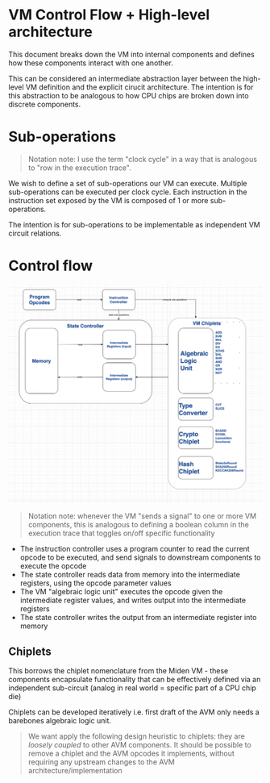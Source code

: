# VM Control Flow + High-level architecture

This document breaks down the VM into internal components and defines how these components interact with one another.

This can be considered an intermediate abstraction layer between the high-level VM definition and the explicit cirucit architecture. The intention is for this abstraction to be analogous to how CPU chips are broken down into discrete components.

# Sub-operations

> Notation note: I use the term "clock cycle" in a way that is analogous to "row in the execution trace".

We wish to define a set of sub-operations our VM can execute. Multiple sub-operations can be executed per clock cycle. Each instruction in the instruction set exposed by the VM is composed of 1 or more sub-operations.

The intention is for sub-operations to be implementable as independent VM circuit relations.

# Control flow

![](./gen/images/control-flow/avm-control-flow.png)

> Notation note: whenever the VM "sends a signal" to one or more VM components, this is analogous to defining a boolean column in the execution trace that toggles on/off specific functionality

- The instruction controller uses a program counter to read the current opcode to be executed, and send signals to downstream components to execute the opcode
- The state controller reads data from memory into the intermediate registers, using the opcode parameter values
- The VM "algebraic logic unit" executes the opcode given the intermediate register values, and writes output into the intermediate registers
- The state controller writes the output from an intermediate register into memory

## Chiplets

This borrows the chiplet nomenclature from the Miden VM - these components encapsulate functionality that can be effectively defined via an independent sub-circuit (analog in real world = specific part of a CPU chip die)

Chiplets can be developed iteratively i.e. first draft of the AVM only needs a barebones algebraic logic unit.

> We want apply the following design heuristic to chiplets: they are _loosely coupled_ to other AVM components. It should be possible to remove a chiplet and the AVM opcodes it implements, without requiring any upstream changes to the AVM architecture/implementation
